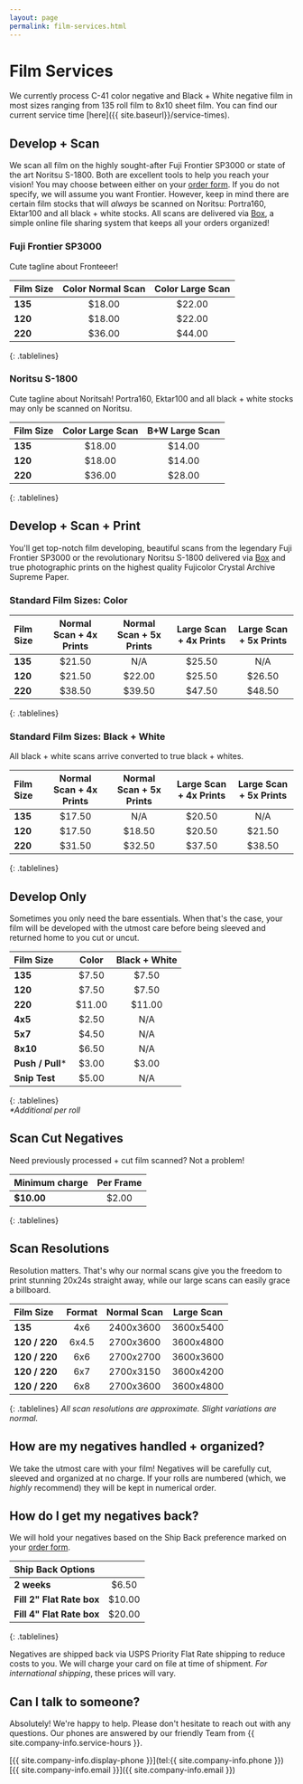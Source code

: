 ```yaml
---
layout: page
permalink: film-services.html
---
```


# Film Services

We currently process C-41 color negative and Black + White negative film in most sizes ranging from 135 roll film to 8x10 sheet film. You can find our current service time [here]({{ site.baseurl}}/service-times).


## Develop + Scan
We scan all film on the highly sought-after Fuji Frontier SP3000 or state of the art Noritsu S-1800. Both are excellent tools to help you reach your vision! You may choose between either on your <a href="{{site.baseurl}}/images/PhotoVision-Film-Order-Form-Dec-2017.pdf" target="_blank">order form</a>. If you do not specify, we will assume you want Frontier. However, keep in mind there are certain film stocks that will *always* be scanned on Noritsu: Portra160, Ektar100 and all black + white stocks. All scans are delivered via <a href="http://box.com" target="_blank">Box</a>, a simple online file sharing system that keeps all your orders organized!

### Fuji Frontier SP3000  
Cute tagline about Fronteeer!  

| **Film Size** | **Color Normal Scan** | **Color Large Scan** |
| :---			| :---:					| :---:				 |
| **135**		| $18.00				| $22.00			  | 
| **120**		| $18.00				| $22.00			  | 
| **220**		| $36.00				| $44.00			  | 
{: .tablelines}

### Noritsu S-1800  
Cute tagline about Noritsah! Portra160, Ektar100 and all black + white stocks may only be scanned on Noritsu. 

| **Film Size** | **Color Large Scan** | **B+W Large Scan** |
| :---			| :---:					| :---:				  |
| **135**		| $18.00				| $14.00			  |
| **120**		| $18.00				| $14.00			  |
| **220**		| $36.00				| $28.00			  |
{: .tablelines}

## Develop + Scan + Print
You'll get top-notch film developing, beautiful scans from the legendary Fuji Frontier SP3000 or the revolutionary Noritsu S-1800 delivered via <a href="http://box.com" target="_blank">Box</a> and true photographic prints on the highest quality Fujicolor Crystal Archive Supreme Paper.

### Standard Film Sizes: Color

| **Film Size** | **Normal Scan + 4x Prints** | **Normal Scan + 5x Prints** | **Large Scan + 4x Prints** | **Large Scan + 5x Prints** |
| :--- | :---: | :---: | :---: | :---: |
| **135** 	| $21.50 | N/A | $25.50 | N/A |
| **120**	| $21.50 | $22.00 | $25.50 | $26.50 |
| **220**	| $38.50 | $39.50 | $47.50 | $48.50 |
{: .tablelines}

### Standard Film Sizes: Black + White
All black + white scans arrive converted to true black + whites.

| **Film Size** | **Normal Scan + 4x Prints** | **Normal Scan + 5x Prints** | **Large Scan + 4x Prints** | **Large Scan + 5x Prints** |
| :--- | :---: | :---: | :---: | :---: |
| **135** 	| $17.50 | N/A | $20.50 | N/A |
| **120**	| $17.50 | $18.50 | $20.50 | $21.50 |
| **220**	| $31.50 | $32.50 | $37.50 | $38.50 |
{: .tablelines}

## Develop Only
Sometimes you only need the bare essentials. When that's the case, your film will be developed with the utmost care before being sleeved and returned home to you cut or uncut.

| **Film Size** | **Color** | **Black + White** |
| :--- | :---: | :---: |
| **135** | $7.50 | $7.50 |
| **120** | $7.50 | $7.50 |
| **220** | $11.00 | $11.00 |
| **4x5** | $2.50 | N/A |
| **5x7** | $4.50 | N/A |
| **8x10** | $6.50 | N/A |
| **Push / Pull*** | $3.00 | $3.00 |
| **Snip Test** | $5.00 | N/A |
{: .tablelines}  
_*Additional per roll_  

## Scan Cut Negatives
Need previously processed + cut film scanned? Not a problem!

| **Minimum charge** | **Per Frame** |
| :--- | :---: |
| **$10.00** | $2.00 |
{: .tablelines}

## Scan Resolutions
Resolution matters. That's why our normal scans give you the freedom to print stunning 20x24s straight away, while our large scans can easily grace a billboard.

| **Film Size** | **Format** | **Normal Scan** | **Large Scan** |
| :--- | :---: | :---: | :---: |
| **135** | 4x6 | 2400x3600 | 3600x5400 |
| **120 / 220** | 6x4.5 | 2700x3600 | 3600x4800 |
| **120 / 220** | 6x6 | 2700x2700 | 3600x3600 |
| **120 / 220** | 6x7 | 2700x3150 | 3600x4200 |
| **120 / 220** | 6x8 | 2700x3600 | 3600x4800 |
{: .tablelines}
*All scan resolutions are approximate. Slight variations are normal.*

## How are my negatives handled + organized?
We take the utmost care with your film! Negatives will be carefully cut, sleeved and organized at no charge. If your rolls are numbered (which, we *highly* recommend) they will be kept in numerical order.

## How do I get my negatives back?
We will hold your negatives based on the Ship Back preference marked on your <a href="{{site.baseurl}}/images/PhotoVision-Film-Order-Form-Dec-2017.pdf" target="_blank">order form</a>.

| **Ship Back Options** |   |
| :--- | :---: |
| **2 weeks** | $6.50 |
| **Fill 2" Flat Rate box** | $10.00 |
| **Fill 4" Flat Rate box** | $20.00 |
{: .tablelines}


Negatives are shipped back via USPS Priority Flat Rate shipping to reduce costs to you. We will charge your card on file at time of shipment. *For international shipping*, these prices will vary.

## Can I talk to someone?
Absolutely! We're happy to help. Please don't hesitate to reach out with any questions. Our phones are answered by our friendly Team from {{ site.company-info.service-hours }}.

[{{ site.company-info.display-phone }}](tel:{{ site.company-info.phone }})  
[{{ site.company-info.email }}]({{ site.company-info.email }})
